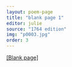 ```yaml
---
layout: poem-page
title: "blank page 1"
editor: julie
source: "1764 edition"
img: "p0003.jpg"
order: 3
---
```



[[Blank page]]({{site.baseurl}}/images/{{page.img}})

